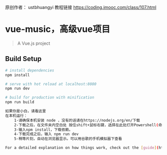 原创作者： ustbhuangyi
教程链接 https://coding.imooc.com/class/107.html

# vue-music，高级vue项目

> A Vue.js project

## Build Setup

``` bash
# install dependencies
npm install

# serve with hot reload at localhost:8080
npm run dev

# build for production with minification
npm run build

如果你是小白，请看这里
在本机运行：
	1-请确保本机安装 node ，没有的话请在https://nodejs.org/en/下载
	2-下载之后，在文件夹内空白处 按住shift+鼠标右键，选择在此处打开Powershell(命令行)窗口
	3-输入npm install，下载依赖。
	4-下载完成之后，输入 npm run dev
	5-稍等片刻，自动在浏览器显示。可以用谷歌的手机模拟器下查看

For a detailed explanation on how things work, check out the [guide](http://vuejs-templates.github.io/webpack/) and [docs for vue-loader](http://vuejs.github.io/vue-loader).
